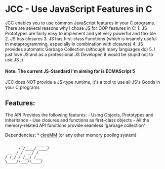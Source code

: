 # JCC - Use JavaScript Features in C

JCC enables you to use common JavaScript features in your C programs.
There are several reasons why I chose JS for OOP features in C:
    1. JS Prototypes are fairly easy to implement and yet very powerful and
       flexible
    2. JS has closures
    3. JS has first-class Functions (which is insanely useful in metaprogramming, especially in combination with closures)
    4. JS provides automatic Garbage Collection (although many languages do)
    5. I just love JS and as a professional JS Developer, it would be stupid not to use JS ;)

#### Note: The current JS-Standard I'm aiming for is ECMAScript 5
JCC does NOT provide a JS-type runtime, it's a tool to use all JS's Goods in
your C programs


## Features:
The API Provides the following features:
    - Using Objects, Prototypes and Inheritance
    - Use closures and functions as first-class objects
    - All the memory-related API functions provide seamless 'garbage collection'

Dependencies:
    * [ckreMM](https://github.com/ckreator/ckreMM) (or any other memory pooling system)




           __     ______
          / /____/ ____/
     __  / / ___/ /     
    / /_/ / /__/ /___   
    \____/\___/\____/   
